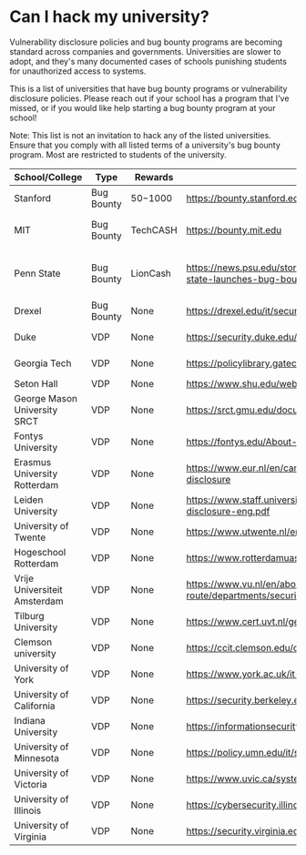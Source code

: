 # Can I hack my university?

Vulnerability disclosure policies and bug bounty programs are becoming standard across companies and governments. Universities are slower to adopt, and they's many documented cases of schools punishing students for unauthorized access to systems.

This is a list of universities that have bug bounty programs or vulnerability disclosure policies. Please reach out if your school has a program that I've missed, or if you would like help starting a bug bounty program at your school!

Note: This list is not an invitation to hack any of the listed universities. Ensure that you comply with all listed terms of a university's bug bounty program. Most are restricted to students of the university.

| School/College               | Type       | Rewards   | Link                                                                                                                                | Notes                                    |
|------------------------------|------------|-----------|-------------------------------------------------------------------------------------------------------------------------------------|------------------------------------------|
| Stanford                     | Bug Bounty | $50-$1000 | https://bounty.stanford.edu                                                                                                         |                                          |
| MIT                          | Bug Bounty | TechCASH  | https://bounty.mit.edu                                                                                                              | May no longer be active                  |
| Penn State                   | Bug Bounty | LionCash  | https://news.psu.edu/story/468788/2017/05/18/academics/blue-and-white-hats-penn-state-launches-bug-bounty-program                   | Invitation only, may no longer be active |
| Drexel                       | Bug Bounty | None      | https://drexel.edu/it/security/services-processes/bug-bounty/                                                                       |                                          |
| Duke                         | VDP        | None      | https://security.duke.edu/policies/responsible-disclosure                                                                           | Permission required                      |
| Georgia Tech                 | VDP        | None      | https://policylibrary.gatech.edu/information-technology/responsible-disclosure-policy                                               | Permission required                      |
| Seton Hall                   | VDP        | None      | https://www.shu.edu/web/disclosure-guidelines.cfm                                                                                   |                                          |
| George Mason University SRCT | VDP        | None      | https://srct.gmu.edu/documents/usage_policy/                                                                                        | Only certain projects                    |
| Fontys University            | VDP        | None      | https://fontys.edu/About-us/Who-we-are/Rules-regulations/Responsible-disclosure.htm                                                 |                                          |
| Erasmus University Rotterdam | VDP        | None      | https://www.eur.nl/en/campus/security-safety/information-security/responsible-disclosure                                            |                                          |
| Leiden University            | VDP        | None      | https://www.staff.universiteitleiden.nl/binaries/content/assets/ul2staff/ict/responsible-disclosure-eng.pdf                         |                                          |
| University of Twente         | VDP        | None      | https://www.utwente.nl/en/cyber-safety/responsible/                                                                                 |                                          |
| Hogeschool Rotterdam         | VDP        | None      | https://www.rotterdamuas.com/footer/security/                                                                                       |                                          |
| Vrije Universiteit Amsterdam | VDP        | None      | https://www.vu.nl/en/about-vu-amsterdam/contact-info-and-route/departments/security-operations-control-center/disclosure/index.aspx |                                          |
| Tilburg University           | VDP        | None      | https://www.cert.uvt.nl/general/responsibledisclosure                                                                               |                                          |
| Clemson university           | VDP        | None      | https://ccit.clemson.edu/cybersecurity/it-procedures-guidelines/incident-reporting/                                                 |                                          |
| University of York           | VDP        | None      | https://www.york.ac.uk/it-services/about/policiesvulnerability-disclosure/                                                          |                                          |
| University of California     | VDP        | None      | https://security.berkeley.edu/vulnerability-disclosure-program#eligiblefindings                                                     |                                          |
| Indiana University           | VDP        | None      | https://informationsecurity.iu.edu/personal-preparedness/disclosure-guidance.html                                                   |                                          |
| University of Minnesota      | VDP        | None      | https://policy.umn.edu/it/securitybreach-proc02                                                                                     |                                          |
| University of Victoria       | VDP        | None      | https://www.uvic.ca/systems/support/informationsecurity/vulnerabilitydisclosure/index.php                                           |                                          |
| University of Illinois       | VDP        | None      | https://cybersecurity.illinois.edu/cybersecurity-vulnerability-disclosure/                                                          |                                          |
| University of Virginia       | VDP        | None      | https://security.virginia.edu/responsible-disclosure                                                                                |                                          |                                                              
